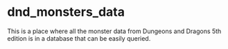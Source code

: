 # dnd_monsters_data
This is a place where all the monster data from Dungeons and Dragons 5th edition is in a database that can be easily queried.
